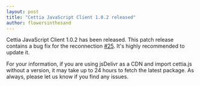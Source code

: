 ```yaml
---
layout: post
title: "Cettia JavaScript Client 1.0.2 released"
author: flowersinthesand
---
```


Cettia JavaScript Client 1.0.2 has been released. This patch release contains a bug fix for the reconnection [#25](https://github.com/cettia/cettia-javascript-client/issues/25). It's highly recommended to update it.

For your information, if you are using jsDelivr as a CDN and import cettia.js without a version, it may take up to 24 hours to fetch the latest package. As always, please let us know if you find any issues.

